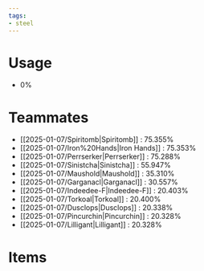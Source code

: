 ```yaml
---
tags:
- steel
---
```

# Usage
- 0%
# Teammates
- [[2025-01-07/Spiritomb|Spiritomb]] : 75.355%
- [[2025-01-07/Iron%20Hands|Iron Hands]] : 75.353%
- [[2025-01-07/Perrserker|Perrserker]] : 75.288%
- [[2025-01-07/Sinistcha|Sinistcha]] : 55.947%
- [[2025-01-07/Maushold|Maushold]] : 35.310%
- [[2025-01-07/Garganacl|Garganacl]] : 30.557%
- [[2025-01-07/Indeedee-F|Indeedee-F]] : 20.403%
- [[2025-01-07/Torkoal|Torkoal]] : 20.400%
- [[2025-01-07/Dusclops|Dusclops]] : 20.338%
- [[2025-01-07/Pincurchin|Pincurchin]] : 20.328%
- [[2025-01-07/Lilligant|Lilligant]] : 20.328%
# Items